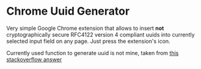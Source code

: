 # Chrome Uuid Generator

Very simple Google Chrome extension that allows to insert **not** cryptographically secure RFC4122 version 4 compliant uuids into currently selected input field on any page. Just press the extension's icon.

Currently used function to generate uuid is not mine, taken from [this stackoverflow answer](https://stackoverflow.com/questions/105034/how-to-create-a-guid-uuid/2117523#2117523)
